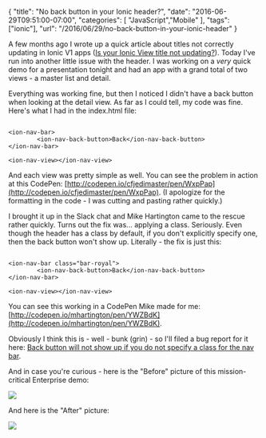 
{
	"title": "No back button in your Ionic header?",
	"date": "2016-06-29T09:51:00-07:00",
	"categories": [
		"JavaScript","Mobile"
	],
	"tags": ["ionic"],
	"url": "/2016/06/29/no-back-button-in-your-ionic-header"
}

A few months ago I wrote up a quick article about titles not correctly updating in Ionic V1 apps ([Is your Ionic View title not updating?](https://www.raymondcamden.com/2015/12/18/is-your-ionic-view-title-not-updating/)). Today I've run into another little issue with the header. I was working on a *very* quick demo for a presentation tonight and had an app with a grand total of two views - a master list and detail.
<!--more-->
Everything was working fine, but then I noticed I didn't have a back button when looking at the detail view. As far as I could tell, my code was fine. Here's what I had in the index.html file:

<pre><code class="language-markup">
&lt;ion-nav-bar&gt;
		&lt;ion-nav-back-button&gt;Back&lt;/ion-nav-back-button&gt;
&lt;/ion-nav-bar&gt;

&lt;ion-nav-view&gt;&lt;/ion-nav-view&gt;
</code></pre>

And each view was pretty simple as well. You can see the problem in action at this CodePen: [http://codepen.io/cfjedimaster/pen/WxpPap](http://codepen.io/cfjedimaster/pen/WxpPap). (I apologize for the formatting in the code - I was cutting and pasting rather quickly.)

I brought it up in the Slack chat and Mike Hartington came to the rescue rather quickly. Turns out the fix was... applying a class. Seriously. Even though the header has a class by default, if you don't explicitly specify one, then the back button won't show up. Literally - the fix is just this:

<pre><code class="language-markup">
&lt;ion-nav-bar class="bar-royal"&gt;
		&lt;ion-nav-back-button&gt;Back&lt;/ion-nav-back-button&gt;
&lt;/ion-nav-bar&gt;

&lt;ion-nav-view&gt;&lt;/ion-nav-view&gt;
</code></pre>

You can see this working in a CodePen Mike made for me: [http://codepen.io/mhartington/pen/YWZBdK](http://codepen.io/mhartington/pen/YWZBdK). 

Obviously I think this is - well - bunk (grin) - so I'll filed a bug report for it here: [Back button will not show up if you do not specify a class for the nav bar](https://github.com/driftyco/ionic/issues/7124). 

And in case you're curious - here is the "Before" picture of this mission-critical Enterprise demo:

<img src="https://static.raymondcamden.com/images/2016/06/ioniccat1.png" class="imgborder">

And here is the "After" picture:

<img src="https://static.raymondcamden.com/images/2016/06/ioniccat2.png" class="imgborder">
